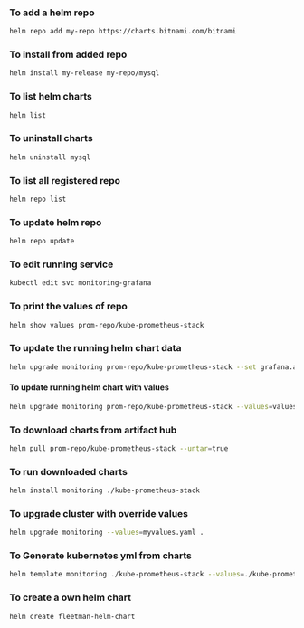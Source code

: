 ### To add a helm repo
```sh
helm repo add my-repo https://charts.bitnami.com/bitnami
```

### To install from added repo
```sh
helm install my-release my-repo/mysql
```

### To list helm charts
```sh
helm list
```

### To uninstall charts
```sh
helm uninstall mysql
```

### To list all registered repo
```sh
helm repo list
```

### To update helm repo
```sh
helm repo update
```
### To edit running service
```sh
kubectl edit svc monitoring-grafana
```

### To print the values of repo
```sh
helm show values prom-repo/kube-prometheus-stack
```

### To update the running helm chart data
```sh
helm upgrade monitoring prom-repo/kube-prometheus-stack --set grafana.adminPassword=admin
```

#### To update running helm chart with values
```sh
helm upgrade monitoring prom-repo/kube-prometheus-stack --values=values.yml
```

### To download charts from artifact hub
```sh
helm pull prom-repo/kube-prometheus-stack --untar=true
```

### To run downloaded charts
```sh
helm install monitoring ./kube-prometheus-stack
```

### To upgrade cluster with override values
```sh
helm upgrade monitoring --values=myvalues.yaml .
```

### To Generate kubernetes yml from charts
```sh
helm template monitoring ./kube-prometheus-stack --values=./kube-prometheus-stack/myvalues.yml > monitoring-stack.yaml
```

### To create a own helm chart
```sh
helm create fleetman-helm-chart
```

